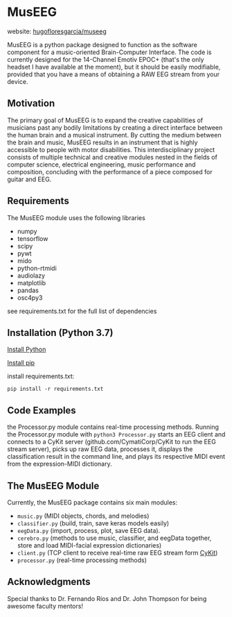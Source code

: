 # MusEEG
website: [hugofloresgarcia/museeg](https://hugofloresgarcia.github.io/MusEEG/)

MusEEG is a python package designed to function as the software component for a music-oriented Brain-Computer Interface. The code is currently designed for the 14-Channel Emotiv EPOC+ (that's the only headset I have available at the moment), but it should be easily modifiable, provided that you have a means of obtaining a RAW EEG stream from your device. 

## Motivation
The primary goal of MusEEG is to expand the creative capabilities of musicians past any bodily limitations by creating a direct interface between the human brain and a musical instrument. By cutting the medium between the brain and music, MusEEG results in an instrument that is highly accessible to people with motor disabilities. This interdisciplinary project consists of multiple technical and creative modules nested in the fields of computer science, electrical engineering, music performance and composition, concluding with the performance of a piece composed for guitar and EEG.

## Requirements
The MusEEG module uses the following libraries
- numpy
- tensorflow
- scipy
- pywt
- mido
- python-rtmidi
- audiolazy
- matplotlib
- pandas
- osc4py3

see requirements.txt for the full list of dependencies

## Installation (Python 3.7)
[Install Python](https://realpython.com/installing-python/)

[Install pip](https://www.makeuseof.com/tag/install-pip-for-python/)

install requirements.txt:

`pip install -r requirements.txt`

## Code Examples
the Processor.py module contains real-time processing methods. Running the Processor.py module with `python3 Processor.py` starts an EEG client and connects to a CyKit server (github.com/CymatiCorp/CyKit to run the EEG stream server), picks up raw EEG data, processes it, displays the classification result in the command line, and plays its respective MIDI event from the expression-MIDI dictionary. 

## The MusEEG Module
Currently, the MusEEG package contains six main modules: 
- `music.py` (MIDI objects, chords, and melodies)
- `classifier.py` (build, train, save keras models easily)
- `eegData.py` (import, process, plot, save EEG data). 
- `cerebro.py` (methods to use music, classifier, and eegData together, store and load MIDI-facial expression dictionaries)
- `client.py` (TCP client to receive real-time raw EEG stream form [CyKit](https://github.com/CymatiCorp/CyKit))
- `processor.py` (real-time processing methods)

## Acknowledgments
Special thanks to Dr. Fernando Ríos and Dr. John Thompson for being awesome faculty mentors!
